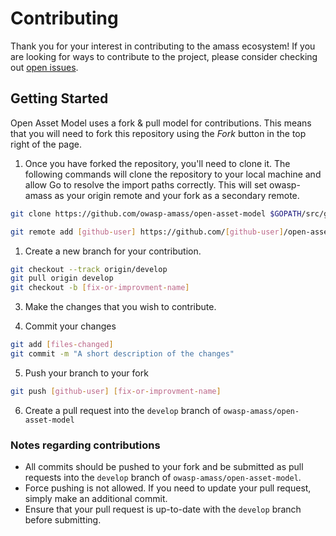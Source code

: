 # Contributing

Thank you for your interest in contributing to the amass ecosystem!
If you are looking for ways to contribute to the project,
please consider checking out [open issues][issue-url].

## Getting Started

Open Asset Model uses a fork & pull model for contributions.
This means that you will need to fork this repository using
the *Fork* button in the top right of the page.

1. Once you have forked the repository, you'll need to clone it.
   The following commands will clone the repository to your local
   machine and allow Go to resolve the import paths correctly.
   This will set owasp-amass as your origin remote and your fork
   as a secondary remote.

```bash
git clone https://github.com/owasp-amass/open-asset-model $GOPATH/src/github.com/owasp-amass/open-asset-model

git remote add [github-user] https://github.com/[github-user]/open-asset-model

```

1. Create a new branch for your contribution.

```bash
git checkout --track origin/develop
git pull origin develop
git checkout -b [fix-or-improvment-name]
```

3. Make the changes that you wish to contribute.

4. Commit your changes

```bash
git add [files-changed]
git commit -m "A short description of the changes"
```

5. Push your branch to your fork

```bash
git push [github-user] [fix-or-improvment-name]
```

6. Create a pull request into the `develop` branch of `owasp-amass/open-asset-model`

### Notes regarding contributions

- All commits should be pushed to your fork and be submitted as
  pull requests into the `develop` branch of `owasp-amass/open-asset-model`.
- Force pushing is not allowed. If you need to update your
  pull request, simply make an additional commit.
- Ensure that your pull request is up-to-date with the `develop` branch
  before submitting.


[issue-url]: https://github.com/owasp-amass/open-asset-model/issues